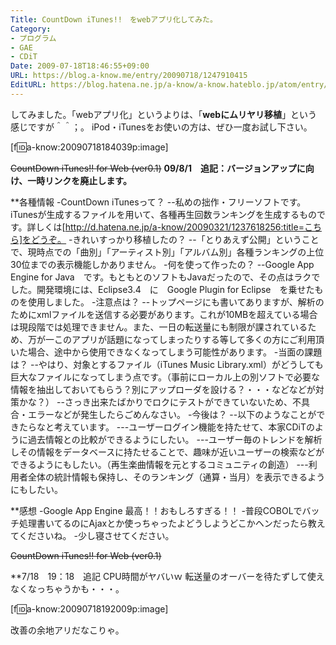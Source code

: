```yaml
---
Title: CountDown iTunes!!　をwebアプリ化してみた。
Category:
- プログラム
- GAE
- CDiT
Date: 2009-07-18T18:46:55+09:00
URL: https://blog.a-know.me/entry/20090718/1247910415
EditURL: https://blog.hatena.ne.jp/a-know/a-know.hateblo.jp/atom/entry/12921228815727979998
---
```


してみました。「webアプリ化」というよりは、「<span style="font-weight:bold;">webにムリヤリ移植</span>」という感じですが＾＾；。
iPod・iTunesをお使いの方は、ぜひ一度お試し下さい。

[f:id:a-know:20090718184039p:image]

<del datetime="2009-08-01T10:59:04+09:00">CountDown iTunes!! for Web (ver0.1)</del>
<span style="font-weight:bold;">09/8/1　追記：バージョンアップに向け、一時リンクを廃止します。</span>

**各種情報
-CountDown iTunesって？
--私めの拙作・フリーソフトです。iTunesが生成するファイルを用いて、各種再生回数ランキングを生成するものです。詳しくは[http://d.hatena.ne.jp/a-know/20090321/1237618256:title=こちら]をどうぞ。
-きれいすっかり移植したの？
--「とりあえず公開」ということで、現時点での「曲別」「アーティスト別」「アルバム別」各種ランキングの上位30位までの表示機能しかありません。
-何を使って作ったの？
--Google App Engine for Java　です。もともとのソフトもJavaだったので、その点はラクでした。開発環境には、Eclipse3.4　に　Google Plugin for Eclipse　を乗せたものを使用しました。
-注意点は？
--トップページにも書いてありますが、解析のためにxmlファイルを送信する必要があります。これが10MBを超えている場合は現段階では処理できません。また、一日の転送量にも制限が課されているため、万が一このアプリが話題になってしまったりする等して多くの方にご利用頂いた場合、途中から使用できなくなってしまう可能性があります。
-当面の課題は？
--やはり、対象とするファイル（iTunes Music Library.xml）がどうしても巨大なファイルになってしまう点です。（事前にローカル上の別ソフトで必要な情報を抽出しておいてもらう？別にアップローダを設ける？・・・などなどが対策かな？）
--さっき出来たばかりでロクにテストができていないため、不具合・エラーなどが発生したらごめんなさい。
-今後は？
--以下のようなことができたらなと考えています。
---ユーザーログイン機能を持たせて、本家CDiTのように過去情報との比較ができるようにしたい。
---ユーザー毎のトレンドを解析しその情報をデータベースに持たせることで、趣味が近いユーザーの検索などができるようにもしたい。（再生楽曲情報を元とするコミュニティの創造）
---利用者全体の統計情報も保持し、そのランキング（通算・当月）を表示できるようにもしたい。


**感想
-Google App Engine 最高！！おもしろすぎる！！
-普段COBOLでバッチ処理書いてるのにAjaxとか使っちゃったよどうしようどこかヘンだったら教えてくださいね。
-少し寝させてください。


<del datetime="2009-08-01T10:59:04+09:00">CountDown iTunes!! for Web (ver0.1)</del>


**7/18　19：18　追記
CPU時間がヤバいｗ
転送量のオーバーを待たずして使えなくなっちゃうかも・・・。


[f:id:a-know:20090718192009p:image]


改善の余地アリだなこりゃ。


<script src="https://moshi-moshi.moshimo.works/moshimoshi/a_know_blog/20090718-1247910415?title=CountDown%20iTunes!!%E3%80%80%E3%82%92web%E3%82%A2%E3%83%97%E3%83%AA%E5%8C%96%E3%81%97%E3%81%A6%E3%81%BF%E3%81%9F%E3%80%82"></script>

